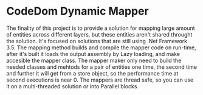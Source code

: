 # CodeDom Dynamic Mapper

The finality of this project is to provide a solution for mapping large amount of entities across different layers, but these entities aren't shared throught the solution. It's focused on solutions that are still using .Net Framework 3.5.
The mapping method builds and compile the mapper code on run-time, after it's built it loads the output assembly by Lazy loading, and make accesible the mapper class. The mapper maker only need to build the needed classes and mehtods for a pair of entities one time, the second time and further it will get from a store object, so the performance time at second executions is near 0.
The mappers are thread safe, so you can use it on a multi-threaded solution or into Parallel blocks.
